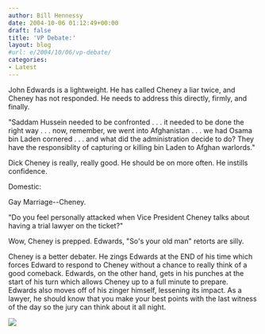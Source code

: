 ```yaml
---
author: Bill Hennessy
date: 2004-10-06 01:12:49+00:00
draft: false
title: 'VP Debate:'
layout: blog
#url: e/2004/10/06/vp-debate/
categories:
- Latest
---
```


John Edwards is a lightweight.  He has called Cheney a liar twice, and Cheney has not responded.  He needs to address this directly, firmly, and finally.  




"Saddam Hussein needed to be confronted . . . it needed to be done the right way . . . now, remember, we went into Afghanistan  . . . we had Osama bin Laden cornered . . . and what did the administration decide to do?  They have the responsiblity of capturing or killing bin Laden to Afghan warlords."




Dick Cheney is really, really good.  He should be on more often.  He instills confidence.
















Domestic:










Gay Marriage--Cheney. 







"Do you feel personally attacked when Vice President Cheney talks about having a trial lawyer on the ticket?"







Wow, Cheney is prepped. Edwards, "So's your old man" retorts are silly.







Cheney is a better debater. He zings Edwards at the END of his time which forces Edward to respond to Cheney without a chance to really think of a good comeback. Edwards, on the other hand, gets in his punches at the start of his turn which allows Cheney up to a full minute to prepare. Edwards also moves off of his zinger himself, lessening its impact.  As a lawyer, he should know that you make your best points with the last witness of the day so the jury can think about it all night. 

![](https://blog.billhennessy.com/aggbug.aspx?PostID=539)

